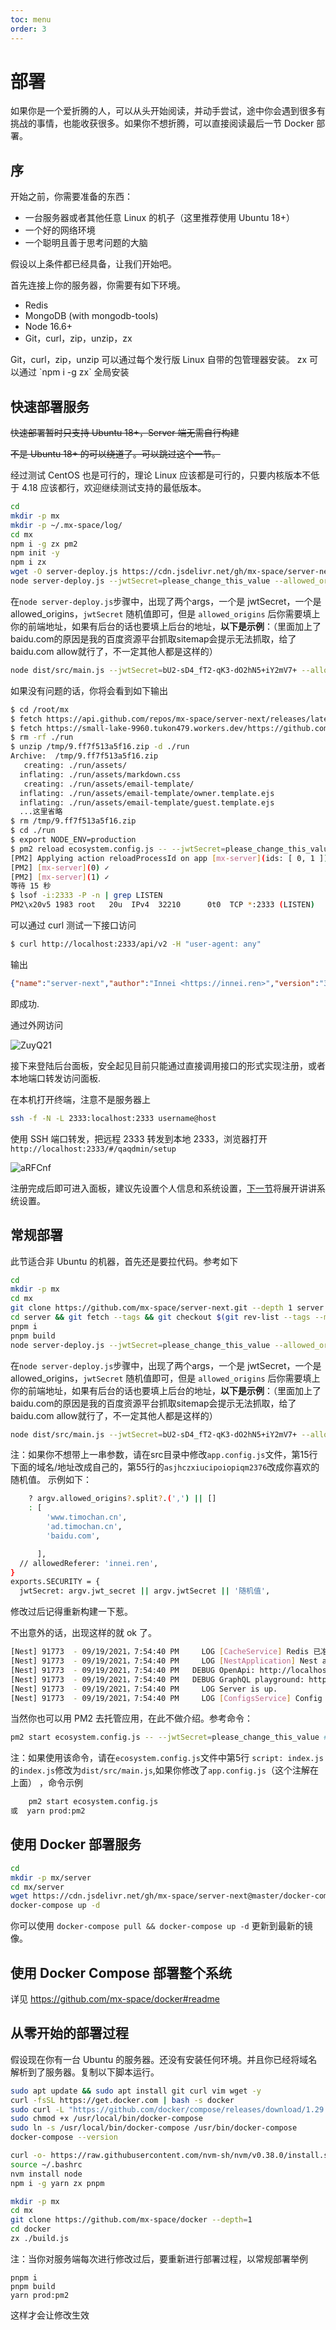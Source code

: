 ```yaml
---
toc: menu
order: 3
---
```


# 部署

<Alert type="info">
<p>如果你是一个爱折腾的人，可以从头开始阅读，并动手尝试，途中你会遇到很多有挑战的事情，也能收获很多。如果你不想折腾，可以直接阅读最后一节 Docker 部署。</p>
</Alert>

## 序

开始之前，你需要准备的东西：

- 一台服务器或者其他任意 Linux 的机子（这里推荐使用 Ubuntu 18+）
- 一个好的网络环境
- 一个聪明且善于思考问题的大脑

假设以上条件都已经具备，让我们开始吧。

首先连接上你的服务器，你需要有如下环境。

- Redis
- MongoDB (with mongodb-tools)
- Node 16.6+
- Git，curl，zip，unzip，zx

<Alert type="info">
<p>
Git，curl，zip，unzip 可以通过每个发行版 Linux 自带的包管理器安装。
zx 可以通过 `npm i -g zx` 全局安装
</p>
</Alert>

## 快速部署服务

~~快速部署暂时只支持 Ubuntu 18+，Server 端无需自行构建~~

~~不是 Ubuntu 18+ 的可以绕道了。可以跳过这个一节。~~

经过测试 CentOS 也是可行的，理论 Linux 应该都是可行的，只要内核版本不低于 4.18 应该都行，欢迎继续测试支持的最低版本。

```bash
cd
mkdir -p mx
mkdir -p ~/.mx-space/log/
cd mx
npm i -g zx pm2
npm init -y
npm i zx
wget -O server-deploy.js https://cdn.jsdelivr.net/gh/mx-space/server-next@master/scripts/deploy.js
node server-deploy.js --jwtSecret=please_change_this_value --allowed_origins=your_site # 注意修改一下 这个 jwtSecret. 值可以随机数字字母，不要用示例值，以及修改 allowed_origins，详细在下面一行
```

在`node server-deploy.js`步骤中，出现了两个args，一个是 jwtSecret，一个是 allowed_origins，`jwtSecret` 随机值即可，但是 `allowed_origins` 后你需要填上你的前端地址，如果有后台的话也要填上后台的地址，**以下是示例**：（里面加上了baidu.com的原因是我的百度资源平台抓取sitemap会提示无法抓取，给了baidu.com allow就行了，不一定其他人都是这样的）

```bash
node dist/src/main.js --jwtSecret=bU2-sD4_fT2-qK3-dO2hN5+iY2mV7+ --allowed_origins=iucky.cn,cli.iucky.cn,baidu.com
```

如果没有问题的话，你将会看到如下输出

```bash
$ cd /root/mx
$ fetch https://api.github.com/repos/mx-space/server-next/releases/latest
$ fetch https://small-lake-9960.tukon479.workers.dev/https://github.com/mx-space/server-next/releases/download/v3.6.5/release-ubuntu.zip
$ rm -rf ./run
$ unzip /tmp/9.ff7f513a5f16.zip -d ./run
Archive:  /tmp/9.ff7f513a5f16.zip
   creating: ./run/assets/
  inflating: ./run/assets/markdown.css
   creating: ./run/assets/email-template/
  inflating: ./run/assets/email-template/owner.template.ejs
  inflating: ./run/assets/email-template/guest.template.ejs
  ...这里省略
$ rm /tmp/9.ff7f513a5f16.zip
$ cd ./run
$ export NODE_ENV=production
$ pm2 reload ecosystem.config.js -- --jwtSecret=please_change_this_value
[PM2] Applying action reloadProcessId on app [mx-server](ids: [ 0, 1 ])
[PM2] [mx-server](0) ✓
[PM2] [mx-server](1) ✓
等待 15 秒
$ lsof -i:2333 -P -n | grep LISTEN
PM2\x20v5 1983 root   20u  IPv4  32210      0t0  TCP *:2333 (LISTEN)
```

可以通过 curl 测试一下接口访问

```bash
$ curl http://localhost:2333/api/v2 -H "user-agent: any"
```

输出

```json
{"name":"server-next","author":"Innei <https://innei.ren>","version":"3.6.5","homepage":"https://github.com/mx-space/server-next#readme","issues":"https://github.com/mx-space/server-next/issues","hash":""}#
```

即成功.

通过外网访问

![ZuyQ21](https://raw.githubusercontent.com/mx-space/docs-images/master/images/ZuyQ21.png)

接下来登陆后台面板，安全起见目前只能通过直接调用接口的形式实现注册，或者本地端口转发访问面板.

在本机打开终端，注意不是服务器上

```bash
ssh -f -N -L 2333:localhost:2333 username@host
```

使用 SSH 端口转发，把远程 2333 转发到本地 2333，浏览器打开 `http://localhost:2333/#/qaqdmin/setup`

![aRFCnf](https://raw.githubusercontent.com/mx-space/docs-images/master/images/aRFCnf.png)

注册完成后即可进入面板，建议先设置个人信息和系统设置，[下一节](/guide/setting)将展开讲讲系统设置。

## 常规部署

此节适合非 Ubuntu 的机器，首先还是要拉代码。参考如下

```bash
cd
mkdir -p mx
cd mx
git clone https://github.com/mx-space/server-next.git --depth 1 server
cd server && git fetch --tags && git checkout $(git rev-list --tags --max-count=1)
pnpm i
pnpm build
node server-deploy.js --jwtSecret=please_change_this_value --allowed_origins=your_site # 注意修改一下 这个 jwtSecret. 值可以随机数字字母，不要用示例值，以及修改 allowed_origins，详细在下面一行
```

在`node server-deploy.js`步骤中，出现了两个args，一个是 jwtSecret，一个是 allowed_origins，`jwtSecret` 随机值即可，但是 `allowed_origins` 后你需要填上你的前端地址，如果有后台的话也要填上后台的地址，**以下是示例**：（里面加上了baidu.com的原因是我的百度资源平台抓取sitemap会提示无法抓取，给了baidu.com allow就行了，不一定其他人都是这样的）

```bash
node dist/src/main.js --jwtSecret=bU2-sD4_fT2-qK3-dO2hN5+iY2mV7+ --allowed_origins=iucky.cn,cli.iucky.cn,baidu.com
```
注：如果你不想带上一串参数，请在src目录中修改`app.config.js`文件，第15行下面的域名/地址改成自己的，第55行的`asjhczxiucipoiopiqm2376`改成你喜欢的随机值。
示例如下：
```bash
    ? argv.allowed_origins?.split?.(',') || []
    : [
        'www.timochan.cn',
        'ad.timochan.cn',
        'baidu.com',

      ],
  // allowedReferer: 'innei.ren',
}
exports.SECURITY = {
  jwtSecret: argv.jwt_secret || argv.jwtSecret || '随机值',
```
修改过后记得重新构建一下惹。

不出意外的话，出现这样的就 ok 了。

```bash
[Nest] 91773  - 09/19/2021，7:54:40 PM     LOG [CacheService] Redis 已准备好！
[Nest] 91773  - 09/19/2021，7:54:40 PM     LOG [NestApplication] Nest application successfully started
[Nest] 91773  - 09/19/2021，7:54:40 PM   DEBUG OpenApi: http://localhost:2333/api-docs
[Nest] 91773  - 09/19/2021，7:54:40 PM   DEBUG GraphQL playground: http://localhost:2333/graphql
[Nest] 91773  - 09/19/2021，7:54:40 PM     LOG Server is up.
[Nest] 91773  - 09/19/2021，7:54:40 PM     LOG [ConfigsService] Config 已经加载完毕！
```

当然你也可以用 PM2 去托管应用，在此不做介绍。参考命令：

```bash
pm2 start ecosystem.config.js -- --jwtSecret=please_change_this_value # 注意修改一下 这个 jwtSecret. 值可以随机数字字母，不要用示例值
```
注：如果使用该命令，请在`ecosystem.config.js`文件中第5行  `script: index.js` 的`index.js`修改为`dist/src/main.js`,如果你修改了`app.config.js`（这个注解在上面） ，命令示例
```bash
    pm2 start ecosystem.config.js
或  yarn prod:pm2
```
## 使用 Docker 部署服务

```bash
cd
mkdir -p mx/server
cd mx/server
wget https://cdn.jsdelivr.net/gh/mx-space/server-next@master/docker-compose.yml
docker-compose up -d
```

你可以使用 `docker-compose pull && docker-compose up -d` 更新到最新的镜像。

## 使用 Docker Compose 部署整个系统

详见 <https://github.com/mx-space/docker#readme>

## 从零开始的部署过程

假设现在你有一台 Ubuntu 的服务器。还没有安装任何环境。并且你已经将域名解析到了服务器。复制以下脚本运行。

```bash
sudo apt update && sudo apt install git curl vim wget -y
curl -fsSL https://get.docker.com | bash -s docker
sudo curl -L "https://github.com/docker/compose/releases/download/1.29.1/docker-compose-$(uname -s)-$(uname -m)" -o /usr/local/bin/docker-compose
sudo chmod +x /usr/local/bin/docker-compose
sudo ln -s /usr/local/bin/docker-compose /usr/bin/docker-compose
docker-compose --version

curl -o- https://raw.githubusercontent.com/nvm-sh/nvm/v0.38.0/install.sh | bash
source ~/.bashrc
nvm install node
npm i -g yarn zx pnpm

mkdir -p mx
cd mx
git clone https://github.com/mx-space/docker --depth=1
cd docker
zx ./build.js
```

注：当你对服务端每次进行修改过后，要重新进行部署过程，以常规部署举例
```
pnpm i
pnpm build
yarn prod:pm2
```
这样才会让修改生效
